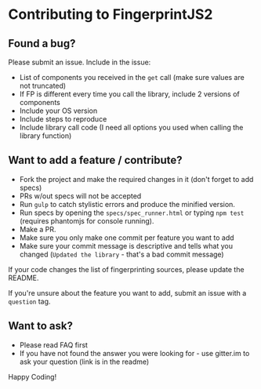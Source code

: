 Contributing to FingerprintJS2
==============================

## Found a bug?

Please submit an issue.
Include in the issue:

* List of components you received in the `get` call (make sure values are not truncated)
* If FP is different every time you call the library, include 2 versions of components
* Include your OS version
* Include steps to reproduce
* Include library call code (I need all options you used when calling the library function)

## Want to add a feature / contribute?

* Fork the project and make the required changes in it (don't forget to add specs)
* PRs w/out specs will not be accepted
* Run `gulp` to catch stylistic errors and produce the minified version.
* Run specs by opening the `specs/spec_runner.html` or typing `npm test` (requires phantomjs for console running).
* Make a PR.
* Make sure you only make one commit per feature you want to add
* Make sure your commit message is descriptive and tells what you changed (`Updated the library` - that's a bad commit message)

If your code changes the list of fingerprinting sources, please update
the README.

If you're unsure about the feature you want to add, submit an issue with
a `question` tag.

## Want to ask?
* Please read FAQ first
* If you have not found the answer you were looking for - use gitter.im to ask your question (link is in the readme)

Happy Coding!
